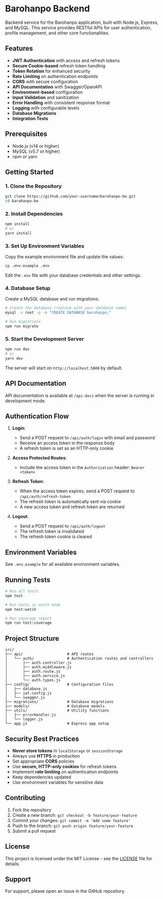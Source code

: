 # Barohanpo Backend

Backend service for the Barohanpo application, built with Node.js, Express, and MySQL. This service provides RESTful APIs for user authentication, profile management, and other core functionalities.

## Features

- **JWT Authentication** with access and refresh tokens
- **Secure Cookie-based** refresh token handling
- **Token Rotation** for enhanced security
- **Rate Limiting** on authentication endpoints
- **CORS** with secure configuration
- **API Documentation** with Swagger/OpenAPI
- **Environment-based** configuration
- **Input Validation** and sanitization
- **Error Handling** with consistent response format
- **Logging** with configurable levels
- **Database Migrations**
- **Integration Tests**

## Prerequisites

- Node.js (v14 or higher)
- MySQL (v5.7 or higher)
- npm or yarn

## Getting Started

### 1. Clone the Repository

```bash
git clone https://github.com/your-username/barohanpo-be.git
cd barohanpo-be
```

### 2. Install Dependencies

```bash
npm install
# or
yarn install
```

### 3. Set Up Environment Variables

Copy the example environment file and update the values:

```bash
cp .env.example .env
```

Edit the `.env` file with your database credentials and other settings.

### 4. Database Setup

Create a MySQL database and run migrations:

```bash
# Create the database (replace with your database name)
mysql -u root -p -e "CREATE DATABASE barohanpo;"

# Run migrations
npm run migrate
```

### 5. Start the Development Server

```bash
npm run dev
# or
yarn dev
```

The server will start on `http://localhost:5000` by default.

## API Documentation

API documentation is available at `/api-docs` when the server is running in development mode.

## Authentication Flow

1. **Login**:
   - Send a POST request to `/api/auth/login` with email and password
   - Receive an access token in the response body
   - A refresh token is set as an HTTP-only cookie

2. **Access Protected Routes**:
   - Include the access token in the `Authorization` header: `Bearer <token>`

3. **Refresh Token**:
   - When the access token expires, send a POST request to `/api/auth/refresh-token`
   - The refresh token is automatically sent via cookie
   - A new access token and refresh token are returned

4. **Logout**:
   - Send a POST request to `/api/auth/logout`
   - The refresh token is invalidated
   - The refresh token cookie is cleared

## Environment Variables

See `.env.example` for all available environment variables.

## Running Tests

```bash
# Run all tests
npm test

# Run tests in watch mode
npm test:watch

# Run coverage report
npm run test:coverage
```

## Project Structure

```
src/
├── api/                    # API routes
│   └── auth/               # Authentication routes and controllers
│       ├── auth.controller.js
│       ├── auth.middleware.js
│       ├── auth.route.js
│       ├── auth.service.js
│       └── auth.types.js
├── config/                 # Configuration files
│   ├── database.js
│   ├── jwt.config.js
│   └── swagger.js
├── migrations/             # Database migrations
├── models/                 # Database models
├── utils/                  # Utility functions
│   ├── errorHandler.js
│   └── logger.js
└── app.js                  # Express app setup
```

## Security Best Practices

- **Never store tokens** in `localStorage` or `sessionStorage`
- Always use **HTTPS** in production
- Set appropriate **CORS** policies
- Use **secure, HTTP-only cookies** for refresh tokens
- Implement **rate limiting** on authentication endpoints
- Keep dependencies updated
- Use environment variables for sensitive data

## Contributing

1. Fork the repository
2. Create a new branch: `git checkout -b feature/your-feature`
3. Commit your changes: `git commit -m 'Add some feature'`
4. Push to the branch: `git push origin feature/your-feature`
5. Submit a pull request

## License

This project is licensed under the MIT License - see the [LICENSE](LICENSE) file for details.

## Support

For support, please open an issue in the GitHub repository.
